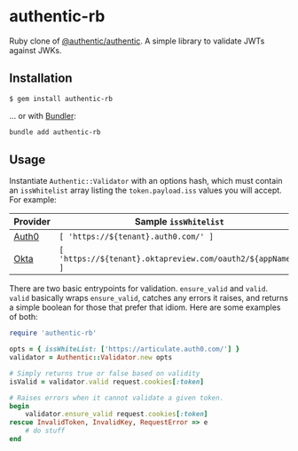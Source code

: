 # authentic-rb

Ruby clone of [@authentic/authentic](https://github.com/articulate/authentic). A simple library to validate JWTs against JWKs.

## Installation

``` bash
$ gem install authentic-rb
```

... or with [Bundler](https://bundler.io/man/bundle-add.1.html):

```bash
bundle add authentic-rb
```

## Usage

Instantiate `Authentic::Validator` with an options hash, which must contain an `issWhitelist` array listing the `token.payload.iss` values you will accept. For example:

| Provider | Sample `issWhitelist` |
| -------- | ------------------- |
| [Auth0](https://auth0.com/) | `[ 'https://${tenant}.auth0.com/' ]` |
| [Okta](https://www.okta.com/) | `[ 'https://${tenant}.oktapreview.com/oauth2/${appName}' ]` |

There are two basic entrypoints for validation. `ensure_valid` and `valid`. `valid` basically wraps `ensure_valid`, catches any errors it raises, and returns a simple boolean for those that prefer that idiom. Here are some examples of both:

```ruby
require 'authentic-rb'

opts = { issWhiteList: ['https://articulate.auth0.com/'] }
validator = Authentic::Validator.new opts

# Simply returns true or false based on validity
isValid = validator.valid request.cookies[:token]

# Raises errors when it cannot validate a given token.
begin
    validator.ensure_valid request.cookies[:token]
rescue InvalidToken, InvalidKey, RequestError => e
    # do stuff
end
```